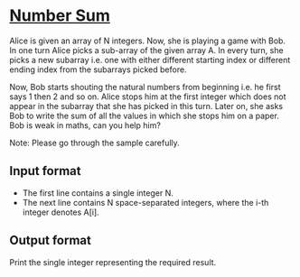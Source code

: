 # [Number Sum][link]

Alice is given an array of N integers. Now, she is playing a game with Bob. In one turn Alice picks a sub-array of the given array A. In every turn, she picks a new subarray i.e. one with either different starting index or different ending index from the subarrays picked before.

Now, Bob starts shouting the natural numbers from beginning i.e. he first says 1 then 2 and so on. Alice stops him at the first integer which does not appear in the subarray that she has picked in this turn. Later on, she asks Bob to write the sum of all the values in which she stops him on a paper. Bob is weak in maths, can you help him?

Note: Please go through the sample carefully.

## Input format

- The first line contains a single integer N.
- The next line contains N space-separated integers, where the i-th integer denotes A[i].

## Output format

Print the single integer representing the required result.

[link]: https://www.hackerearth.com/practice/algorithms/dynamic-programming/introduction-to-dynamic-programming-1/practice-problems/algorithm/abcd-26-81bc0a09/
